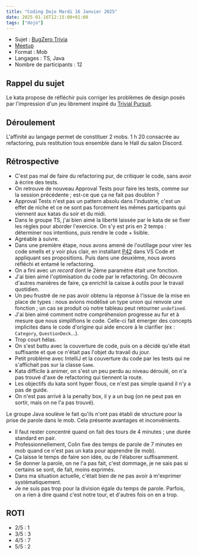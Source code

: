 ```yaml
---
title: "Coding Dojo Mardi 16 Janvier 2025"
date: 2025-01-16T12:15:00+01:00
tags: ["dojo"]
---
```


- Sujet : [BugZero Trivia](https://github.com/martinsson/BugsZero-Kata)
- [Meetup](https://www.meetup.com/software-craftsmanship-lyon/events/305268760/)
- Format : Mob
- Langages : TS, Java
- Nombre de participants : 12 

## Rappel du sujet

Le kata propose de réfléchir puis corriger les problèmes de design posés par l'impression d'un jeu librement inspiré du [Trivial Pursuit](https://fr.wikipedia.org/wiki/Trivial_Pursuit).

## Déroulement

L'affinité au langage permet de constituer 2 mobs.
1 h 20 consacrée au refactoring, puis restitution tous ensemble dans le Hall du salon Discord.

## Rétrospective

* C'est pas mal de faire du refactoring pur, de critiquer le code, sans avoir à écrire des tests.
* On retrouve de nouveau Approval Tests pour faire les tests, comme sur la session précédente ; est-ce que ça ne fait pas doublon ?
* Approval Tests n'est pas un pattern absolu dans l'industrie, c'est un effet de niche et ce ne sont pas forcément les mêmes participants qui viennent aux katas du soir et du midi.
* Dans le groupe TS, j'ai bien aimé la liberté laissée par le kata de se fixer les règles pour aborder l'exercice.
On s'y est pris en 2 temps : déterminer nos intentions, puis rendre le code + lisible.
* Agréable à suivre.
* Dans une première étape, nous avons amené de l'outillage pour virer les code smells et y voir plus clair, en installant [P42](https://github.com/p42ai) dans VS Code et appliquant ses propositions.
Puis dans une deuxième, nous avons réfléchi et entamé le refactoring.
* On a fini avec un _record_ dont le 2ème paramètre était une fonction.
* J'ai bien aimé l'optimisation du code par le refactoring.
On découvre d'autres manières de faire, ça enrichit la caisse à outils pour le travail quotidien.
* Un peu frustré de ne pas avoir obtenu la réponse à l'issue de la mise en place de types : nous avions modélisé un type union qui renvoie une fonction ; un cas se produit où notre tableau peut retourner `undefined`.
* J'ai bien aimé comment notre compréhension progresse au fur et à mesure que nous simplifions le code.
Celle-ci fait émerger des concepts implicites dans le code d'origine qui aide encore à le clarifier (ex : `Category`, `QuestionDeck`...).
* Trop court hélas.
* On s'est battu avec la couverture de code, puis on a décidé qu'elle était suffisante et que ce n'était pas l'objet du travail du jour.
* Petit problème avec IntelliJ et la couverture du code par les tests qui ne s'affichait pas sur la classe `Game`.
* Kata difficile à animer, on s'est un peu perdu au niveau déroulé, on n'a pas trouvé d'axe de refactoring qui tiennent la route.
* Les objectifs du kata sont hyper flous, ce n'est pas simple quand il n'y a pas de guide.
* On n'est pas arrivé à la penalty box, il y a un bug (on ne peut pas en sortir, mais on ne l'a pas trouvé).

Le groupe Java soulève le fait qu'ils n'ont pas établi de structure pour la prise de parole dans le mob.
Cela présente avantages et inconvénients.

* Il faut rester concentré quand on fait des tours de 4 minutes ; une durée standard en pair.
* Professionnellement, Colin fixe des temps de parole de 7 minutes en mob quand ce n'est pas un kata pour apprendre (le mob).
* Ça laisse le temps de faire son idée, ou de l'élaborer suffisamment.
* Se donner la parole, on ne l'a pas fait, c'est dommage, je ne sais pas si certains se sont, de fait, moins exprimés.
* Dans ma situation actuelle, c'était bien de ne pas avoir à m'exprimer systématiquement.
* Je ne suis pas trop pour la division égale du temps de parole.
Parfois, on a rien à dire quand c'est notre tour, et d'autres fois on en a trop.

## ROTI

- 2/5 : 1
- 3/5 : 3
- 4/5 : 7
- 5/5 : 2
